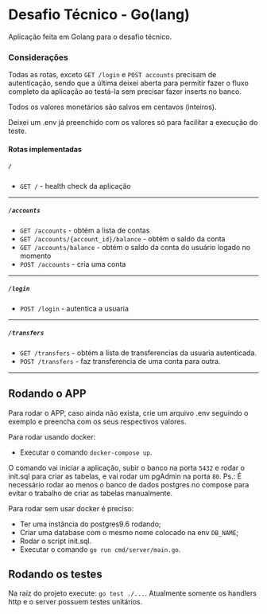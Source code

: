 # Desafio Técnico - Go(lang)

Aplicação feita em Golang para o desafio técnico. 

### Considerações

Todas as rotas, exceto `GET /login` e `POST accounts` precisam de autenticação, sendo que a última deixei aberta para permitir fazer o fluxo completo da aplicação ao testá-la sem precisar fazer inserts no banco.

Todos os valores monetários são salvos em centavos (inteiros).

Deixei um .env já preenchido com os valores só para facilitar a execução do teste.


#### Rotas implementadas

##### `/`

- `GET /` - health check da aplicação

* * *

##### `/accounts`

- `GET /accounts` - obtém a lista de contas
- `GET /accounts/{account_id}/balance` - obtém o saldo da conta
- `GET /accounts/balance` - obtém o saldo da conta do usuário logado no momento
- `POST /accounts` - cria uma conta

* * *

##### `/login`

- `POST /login` - autentica a usuaria

* * * 

##### `/transfers`

- `GET /transfers` - obtém a lista de transferencias da usuaria autenticada.
- `POST /transfers` - faz transferencia de uma conta para outra.

* * *

## Rodando o APP

Para rodar o APP, caso ainda não exista, crie um arquivo .env seguindo o exemplo e preencha com os seus respectivos valores.

Para rodar usando docker: 
  - Executar o comando `docker-compose up`.

O comando vai iniciar a aplicação, subir o banco na porta `5432` e rodar o init.sql para criar as tabelas, e vai rodar um pgAdmin na porta `80`.
Ps.: É necessário rodar ao menos o banco de dados postgres no compose para evitar o trabalho de criar as tabelas manualmente.

Para rodar sem usar docker é preciso:
  - Ter uma instância do postgres9.6 rodando;
  - Criar uma database com o mesmo nome colocado na env `DB_NAME`;
  - Rodar o script init.sql. 
  - Executar o comando `go run cmd/server/main.go`.
 
## Rodando os testes

Na raíz do projeto execute: `go test ./...`. Atualmente somente os handlers http e o server possuem testes unitários.
